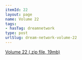 ```yaml
---
itemId: 22
layout: page
name: Volume 22
tags:
- hasTag: dreamnetwork
type: post
urlSlug: dream-network-volume-22
---
```

<a href="files/Volume_22.zip" download>Volume 22 (.zip file, 19mb)</a>